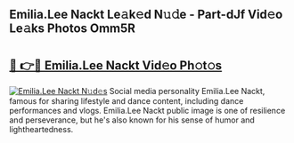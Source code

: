## Emilia.Lee Nackt Le𝚊k𝚎d N𝚞𝚍e - Part-dJf Vid𝚎o Le𝚊ks Photos Omm5R

# <h2><a href="http://fb9uic.evod.top/?m=Emilia.Lee+Nackt">🔗 👉🔴 Emilia.Lee Nackt Vid𝚎o Ph𝚘t𝚘s</a></h2>

[![Emilia.Lee Nackt N𝚞d𝚎s](https://i.imgur.com/8V9OHl7.gif)](http://fb9uic.evod.top/?m=Emilia.Lee+Nackt)
Social media personality Emilia.Lee Nackt, famous for sharing lifestyle and dance content, including dance performances and vlogs. Emilia.Lee Nackt public image is one of resilience and perseverance, but he's also known for his sense of humor and lightheartedness. 
